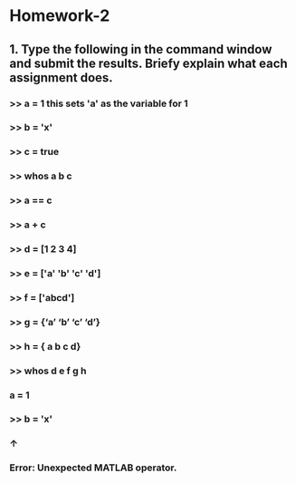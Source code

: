 # Homework-2
## 1. Type the following in the command window and submit the results. Briefy explain what each assignment does.
### >> a = 1 this sets 'a' as the variable for 1
### >> b = 'x'
### >> c = true
### >> whos a b c
### >> a == c
### >> a + c
### >> d = [1 2 3 4]
### >> e = ['a' 'b' 'c' 'd']
### >> f = ['abcd']
### >> g = {‘a’ ‘b’ ‘c’ ‘d’}
### >> h = { a b c d}
### >> whos d e f g h
### a = 1
###  >> b = 'x'
###  ↑
### Error: Unexpected MATLAB operator. 
